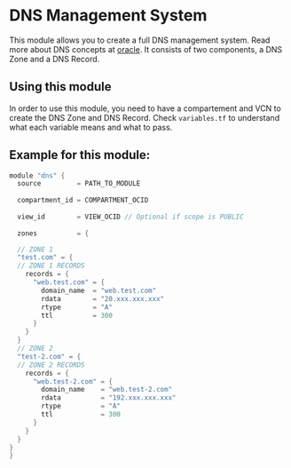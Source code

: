 # DNS Management System

This module allows you to create a full DNS management system. Read more about DNS concepts at [oracle](https://docs.oracle.com/en-us/iaas/Content/DNS/Concepts/dnszonemanagement.htm). It consists of two components, a DNS Zone and a DNS Record.

## Using this module

In order to use this module, you need to have a compartement and VCN to create the DNS Zone and DNS Record. Check `variables.tf` to understand what each variable means and what to pass.

## Example for this module:

```h
module "dns" {
  source         = PATH_TO_MODULE
  
  compartment_id = COMPARTMENT_OCID
  
  view_id        = VIEW_OCID // Optional if scope is PUBLIC
  
  zones          = {

  // ZONE 1
  "test.com" = {
  // ZONE 1 RECORDS
    records = {
      "web.test.com" = {
        domain_name  = "web.test.com"
        rdata        = "20.xxx.xxx.xxx"
        rtype        = "A"
        ttl          = 300
      }
    }
  }
  // ZONE 2
  "test-2.com" = {
  // ZONE 2 RECORDS
    records = {
      "web.test-2.com" = {
        domain_name    = "web.test-2.com"
        rdata          = "192.xxx.xxx.xxx"
        rtype          = "A"
        ttl            = 300
      }
    }
  }
}
}

```

